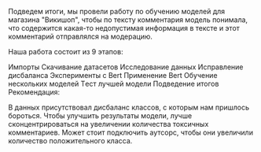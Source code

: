 Подведем итоги, мы провели работу по обучению моделей для магазина "Викишоп", чтобы по тексту комментария модель понимала, что содержится какая-то недопустимая информация в тексте и этот комментарий отправлялся на модерацию.

Наша работа состоит из 9 этапов:

Импорты
Скачивание датасетов
Исследование данных
Исправление дисбаланса
Эксперименты с Bert
Применение Bert
Обучение нескольких моделей
Tест лучшей модели
Подведение итогов
Рекомендация:

В данных присутствовал дисбаланс классов, с которым нам пришлось бороться. Чтобы улучшить результаты модели, лучше сконцентрироваться на увеличении количества токсичных комментариев. Может стоит подключить аутсорс, чтобы они увеличили количество положительного класса.
